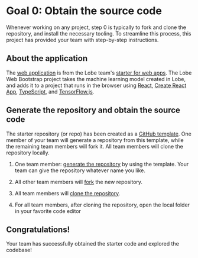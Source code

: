 # Goal 0: Obtain the source code

Whenever working on any project, step 0 is typically to fork and clone the repository, and install the necessary tooling. To streamline this process, this project has provided your team with step-by-step instructions.

## About the application

The [web application](./apps/web-bootstrap) is from the Lobe team's [starter for web apps](https://github.com/lobe/web-bootstrap). The Lobe Web Bootstrap project takes the machine learning model created in Lobe, and adds it to a project that runs in the browser using [React](https://reactjs.org), [Create React App](https://github.com/facebook/create-react-app), [TypeScript](https://www.typescriptlang.org/), and [TensorFlow.js](https://www.tensorflow.org/js).

## Generate the repository and obtain the source code

The starter repository (or repo) has been created as a [GitHub template](https://docs.github.com/github/creating-cloning-and-archiving-repositories/creating-a-repository-on-github/creating-a-repository-from-a-template). One member of your team will generate a repository from this template, while the remaining team members will fork it. All team members will clone the repository locally.

1. One team member: [generate the repository](https://github.com/login?return_to=https%3A%2F%2Fgithub.com%2Fmicrosoft%2Fhack-workshop-lobe%2Fgenerate) by using the template. Your team can give the repository whatever name you like.

2. All other team members will [fork](https://docs.github.com/github/getting-started-with-github/quickstart/fork-a-repo) the new repository.

3. All team members will [clone the repository](https://docs.github.com/github/creating-cloning-and-archiving-repositories/cloning-a-repository-from-github/cloning-a-repository).

4. For all team members, after cloning the repository, open the local folder in your favorite code editor

## Congratulations!

Your team has successfully obtained the starter code and explored the codebase!

